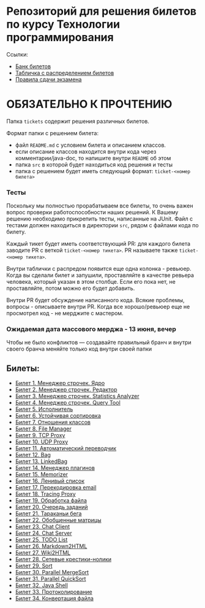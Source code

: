 # Репозиторий для решения билетов по курсу Технологии программирования

Ссылки:  
* [Банк билетов](https://disk.yandex.ru/i/K_nRL6NUflMRYA)
* [Табличка с распределением билетов](https://disk.yandex.ru/i/wiryl-VECrACmw)
* [Правила сдачи экзамена](https://docs.google.com/document/d/e/2PACX-1vSN52k6vkuNNLXy_fZzCNShg5i5tyRKQ0BLqXTDnAH5g4xGk8HTZbyObjPuRsBHB8NOBE_lxgcZfQ15/pub)

# ОБЯЗАТЕЛЬНО К ПРОЧТЕНИЮ  
Папка `tickets` содержит решения различных билетов.

Формат папки с решением билета:  
- файл `README.md` с условием билета и описанием классов.
- если описание классов находится внутри кода через комментарии/java-doc, то напишите внутри `README` об этом
- папка `src` в которой будет находиться код решения и тесты
- папка с решением будет иметь следующий формат: `ticket-<номер билета>`

### Тесты
Поскольку мы полностью прорабатываем все билеты, то очень важен вопрос проверки работоспособности наших решений. К Вашему решению необходимо прикрепить тесты, написанные на JUnit. Файл с тестами должен находиться в директории `src`, рядом с файлами кода по билету. 

Каждый тикет будет иметь соответствующий PR: для каждого билета заводите PR с веткой `ticket-<номер тикета>`. PR называете также `ticket-<номер тикета>`.

Внутри таблички с распредом появится еще одна колонка - ревьюер. Когда вы сделали билет и запушили, проставляйте в качестве ревьера человека, который указан в этом столбце. Если его пока нет, не проставляйте, потом можно его будет добавить.

Внутри PR будет обсуждение написанного кода. Всякие проблемы, вопросы - описываете внутри PR. Когда все хорошо/ревьюер еще не просмотрел код - не мерджите с мастером.

### Ожидаемая дата массового мерджа - 13 июня, вечер

Чтобы не было конфликтов — создавайте правильный бранч и внутри своего бранча меняйте только код внутри своей папки

## Билеты:  
- [Билет 1. Менеджер строчек. Ядро](https://github.com/ppv-vldmr/java-advanced-exam-2021/tree/master/tickets/ticket-1)
- [Билет 2. Менеджер строчек. Редактор](https://github.com/ppv-vldmr/java-advanced-exam-2021/tree/master/tickets/ticket-2)
- [Билет 3. Менеджер строчек. Statistics Analyzer](https://github.com/ppv-vldmr/java-advanced-exam-2021/tree/master/tickets/ticket-3)
- [Билет 4. Менеджер строчек. Query Tool](https://github.com/ppv-vldmr/java-advanced-exam-2021/tree/master/tickets/ticket-4)
- [Билет 5. Исполнитель](https://github.com/ppv-vldmr/java-advanced-exam-2021/tree/master/tickets/ticket-5)
- [Билет 6. Устойчивая сортировка](https://github.com/ppv-vldmr/java-advanced-exam-2021/tree/master/tickets/ticket-6)
- [Билет 7. Отношения классов](https://github.com/ppv-vldmr/java-advanced-exam-2021/tree/master/tickets/ticket-7)
- [Билет 8. File Manager](https://github.com/ppv-vldmr/java-advanced-exam-2021/tree/master/tickets/ticket-8)
- [Билет 9. TCP Proxy](https://github.com/ppv-vldmr/java-advanced-exam-2021/tree/master/tickets/ticket-9)
- [Билет 10. UDP Proxy](https://github.com/ppv-vldmr/java-advanced-exam-2021/tree/master/tickets/ticket-10)
- [Билет 11. Автоматический переводчик](https://github.com/ppv-vldmr/java-advanced-exam-2021/tree/master/tickets/ticket-11)
- [Билет 12. Bag](https://github.com/ppv-vldmr/java-advanced-exam-2021/tree/master/tickets/ticket-12)
- [Билет 13. LinkedBag](https://github.com/ppv-vldmr/java-advanced-exam-2021/tree/master/tickets/ticket-13)
- [Билет 14. Менеджер плагинов](https://github.com/ppv-vldmr/java-advanced-exam-2021/tree/master/tickets/ticket-14)
- [Билет 15. Memorizer](https://github.com/ppv-vldmr/java-advanced-exam-2021/tree/master/tickets/ticket-15)
- [Билет 16. Ленивый список](https://github.com/ppv-vldmr/java-advanced-exam-2021/tree/master/tickets/ticket-16)
- [Билет 17. Перекодировка email](https://github.com/ppv-vldmr/java-advanced-exam-2021/tree/master/tickets/ticket-17)
- [Билет 18. Tracing Proxy](https://github.com/ppv-vldmr/java-advanced-exam-2021/tree/master/tickets/ticket-18)
- [Билет 19. Обработка файла](https://github.com/ppv-vldmr/java-advanced-exam-2021/tree/master/tickets/ticket-19)
- [Билет 20. Очередь заданий](https://github.com/ppv-vldmr/java-advanced-exam-2021/tree/master/tickets/ticket-20)
- [Билет 21. Тараканьи бега](https://github.com/ppv-vldmr/java-advanced-exam-2021/tree/master/tickets/ticket-21)
- [Билет 22. Обобщенные матрицы](https://github.com/ppv-vldmr/java-advanced-exam-2021/tree/master/tickets/ticket-22)
- [Билет 23. Chat Client](https://github.com/ppv-vldmr/java-advanced-exam-2021/tree/master/tickets/ticket-23)
- [Билет 24. Chat Server](https://github.com/ppv-vldmr/java-advanced-exam-2021/tree/master/tickets/ticket-24)
- [Билет 25. TODO List](https://github.com/ppv-vldmr/java-advanced-exam-2021/tree/master/tickets/ticket-25)
- [Билет 26. Markdown2HTML](https://github.com/ppv-vldmr/java-advanced-exam-2021/tree/master/tickets/ticket-26)
- [Билет 27. Wiki2HTML](https://github.com/ppv-vldmr/java-advanced-exam-2021/tree/master/tickets/ticket-27)
- [Билет 28. Сетевые крестики-нолики](https://github.com/ppv-vldmr/java-advanced-exam-2021/tree/master/tickets/ticket-28)
- [Билет 29. Sort](https://github.com/ppv-vldmr/java-advanced-exam-2021/tree/master/tickets/ticket-29)
- [Билет 30. Parallel MergeSort](https://github.com/ppv-vldmr/java-advanced-exam-2021/tree/master/tickets/ticket-30)
- [Билет 31. Parallel QuickSort](https://github.com/ppv-vldmr/java-advanced-exam-2021/tree/master/tickets/ticket-31)
- [Билет 32. Java Shell](https://github.com/ppv-vldmr/java-advanced-exam-2021/tree/master/tickets/ticket-32)
- [Билет 33. Протоколирование](https://github.com/ppv-vldmr/java-advanced-exam-2021/tree/master/tickets/ticket-33)
- [Билет 34. Конвертация файла](https://github.com/ppv-vldmr/java-advanced-exam-2021/tree/master/tickets/ticket-34)
